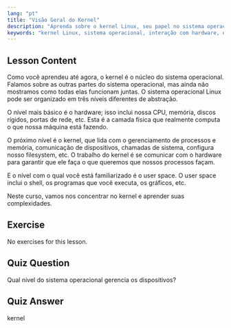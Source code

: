 ```yaml
---
lang: "pt"
title: "Visão Geral do Kernel"
description: "Aprenda sobre o kernel Linux, seu papel no sistema operacional e como ele interage com o hardware e o espaço do usuário. Entenda os componentes centrais do SO."
keywords: "kernel Linux, sistema operacional, interação com hardware, espaço do usuário, tutorial Linux, guia para iniciantes"
---
```


## Lesson Content

Como você aprendeu até agora, o kernel é o núcleo do sistema operacional. Falamos sobre as outras partes do sistema operacional, mas ainda não mostramos como todas elas funcionam juntas. O sistema operacional Linux pode ser organizado em três níveis diferentes de abstração.

O nível mais básico é o hardware; isso inclui nossa CPU, memória, discos rígidos, portas de rede, etc. Esta é a camada física que realmente computa o que nossa máquina está fazendo.

O próximo nível é o kernel, que lida com o gerenciamento de processos e memória, comunicação de dispositivos, chamadas de sistema, configura nosso filesystem, etc. O trabalho do kernel é se comunicar com o hardware para garantir que ele faça o que queremos que nossos processos façam.

E o nível com o qual você está familiarizado é o user space. O user space inclui o shell, os programas que você executa, os gráficos, etc.

Neste curso, vamos nos concentrar no kernel e aprender suas complexidades.

## Exercise

No exercises for this lesson.

## Quiz Question

Qual nível do sistema operacional gerencia os dispositivos?

## Quiz Answer

kernel
